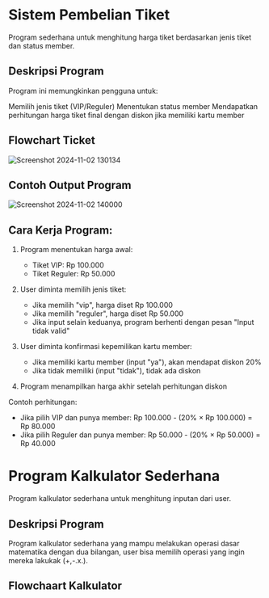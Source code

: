 # Sistem Pembelian Tiket
Program sederhana untuk menghitung harga tiket berdasarkan jenis tiket dan status member.

## Deskripsi Program
Program ini memungkinkan pengguna untuk:

Memilih jenis tiket (VIP/Reguler)
Menentukan status member
Mendapatkan perhitungan harga tiket final dengan diskon jika memiliki kartu member

## Flowchart Ticket
![Screenshot 2024-11-02 130134](https://github.com/user-attachments/assets/25a83822-80e2-4186-ac71-ef2623fe0d63)

## Contoh Output Program
![Screenshot 2024-11-02 140000](https://github.com/user-attachments/assets/65d90611-70b2-4dc8-a382-57f86f418c4f)

## Cara Kerja Program:

1. Program menentukan harga awal:
   - Tiket VIP: Rp 100.000
   - Tiket Reguler: Rp 50.000

2. User diminta memilih jenis tiket:
   - Jika memilih "vip", harga diset Rp 100.000
   - Jika memilih "reguler", harga diset Rp 50.000
   - Jika input selain keduanya, program berhenti dengan pesan "Input tidak valid"

3. User diminta konfirmasi kepemilikan kartu member:
   - Jika memiliki kartu member (input "ya"), akan mendapat diskon 20%
   - Jika tidak memiliki (input "tidak"), tidak ada diskon

4. Program menampilkan harga akhir setelah perhitungan diskon

Contoh perhitungan:
- Jika pilih VIP dan punya member:
  Rp 100.000 - (20% × Rp 100.000) = Rp 80.000
- Jika pilih Reguler dan punya member:
  Rp 50.000 - (20% × Rp 50.000) = Rp 40.000




# Program Kalkulator Sederhana
Program kalkulator sederhana untuk menghitung inputan dari user.

## Deskripsi Program
Program kalkulator sederhana yang mampu melakukan operasi dasar matematika dengan dua bilangan, user bisa memilih operasi yang ingin mereka lakukak (+,-.x.\).

## Flowchaart Kalkulator
